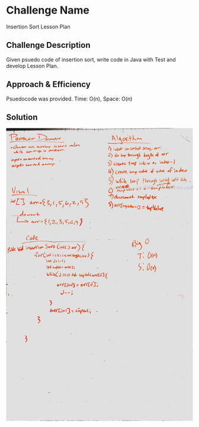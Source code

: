 # Challenge Name
Insertion Sort Lesson Plan

## Challenge Description
Given psuedo code of insertion sort, write code in Java with Test and develop Lesson Plan.

## Approach & Efficiency
Psuedocode was provided. Time: O(n), Space: O(n)

## Solution
![Insertion Sort Whiteboard](../../assets/insertionSort-whiteboard.jpg)